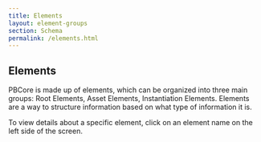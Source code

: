 ```yaml
---
title: Elements
layout: element-groups
section: Schema
permalink: /elements.html
---
```


<h2 class="green title bold">Elements</h2>

PBCore is made up of elements, which can be organized into three main groups: Root Elements, Asset Elements, Instantiation Elements. Elements are a way to structure information based on what type of information it is.

To view details about a specific element, click on an element name on the left side of the screen.
